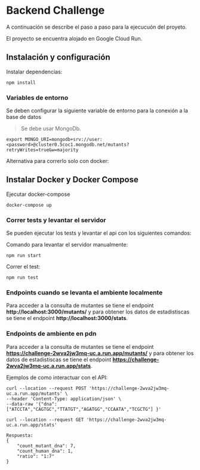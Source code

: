 # Backend Challenge

A continuación se describe el paso a paso para la ejecucuón del proyeto.

El proyecto se encuentra alojado en Google Cloud Run.

Instalación y configuración
------------

Instalar dependencias:

```
npm install 
```

### Variables de entorno

Se deben configurar la siguiente variable de entorno para la conexión a la base de datos

> Se debe usar MongoDb.
```
export MONGO_URI=mongodb+srv://user:<password>@cluster0.5coc1.mongodb.net/mutants?retryWrites=true&w=majority
```

Alternativa para correrlo solo con docker:

Instalar Docker y Docker Compose
------------

Ejecutar docker-compose

```
docker-compose up
```

### Correr tests y levantar el servidor

Se pueden ejecutar los tests y levantar el api con los siguientes comandos:

Comando para levantar el servidor manualmente:

```
npm run start
```

Correr el test:
```
npm run test
```

### Endpoints cuando se levanta el ambiente localmente

Para acceder a la consulta de mutantes se tiene el endpoint **http://localhost:3000/mutants/** y para obtener los datos de estadistiscas se tiene el endpoint **http://localhost:3000/stats**.


### Endpoints de ambiente en pdn

Para acceder a la consulta de mutantes se tiene el endpoint **https://challenge-2wva2jw3mq-uc.a.run.app/mutants/** y para obtener los datos de estadistiscas se tiene el endpoint **https://challenge-2wva2jw3mq-uc.a.run.app/stats**.


Ejemplos de como interactuar con el API:

```
curl --location --request POST 'https://challenge-2wva2jw3mq-uc.a.run.app/mutants' \
--header 'Content-Type: application/json' \
--data-raw '{"dna":["ATCCTA","CAGTGC","TTATGT","AGATGG","CCAATA","TCGCTG"] }'
```

```
curl --location --request GET 'https://challenge-2wva2jw3mq-uc.a.run.app/stats'

Respuesta:
{
    "count_mutant_dna": 7,
    "count_human_dna": 1,
    "ratio": "1:7"
}
```